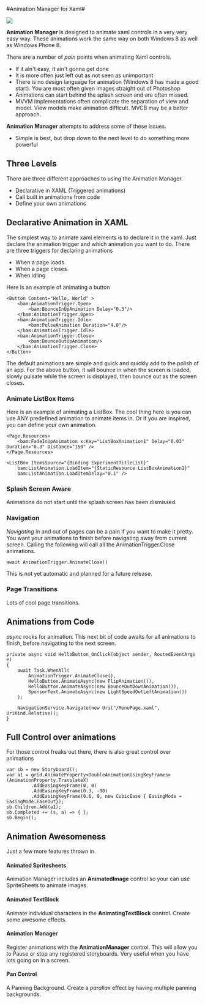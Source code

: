 #Animation Manager for Xaml#

![](https://github.com/brainoffline/AnimationManager/blob/master/Images/AnimatedHead.gif?raw=true)

**Animation Manager** is designed to animate xaml controls in a very very easy way.  These animations work the same way on both Windows 8 as well as Windows Phone 8.

There are a number of *pain* points when animating Xaml controls.  


- If it ain't easy, it ain't gonna get done
- It is more often just left out as not seen as unimportant
- There is no design language for animation (Windows 8 has made a good start).  You are most often given images straight out of Photoshop
- Animations can start behind the splash screen and are often missed.
- MVVM implementations often complicate the separation of view and model.  View models make animation difficult.  MVCB may be a better approach.

**Animation Manager** attempts to address some of these issues.

- Simple is best, but drop down to the next level to do something more powerful


## Three Levels ##
There are three different approaches to using the Animation Manager.

- Declarative in XAML (Triggered animations)
- Call built in animations from code
- Define your own animations

## Declarative Animation in XAML ##
The simplest way to animate xaml elements is to declare it in the xaml. Just declare the animation trigger and which animation you want to do.
There are three triggers for declaring animations

- When a page loads
- When a page closes
- When idling

Here is an example of animating a button

	<Button Content="Hello, World" >
    	<bam:AnimationTrigger.Open>
    	    <bam:BounceInUpAnimation Delay="0.3"/>
	    </bam:AnimationTrigger.Open>
    	<bam:AnimationTrigger.Idle>
    	    <bam:PulseAnimation Duration="4.0"/>
	    </bam:AnimationTrigger.Idle>
    	<bam:AnimationTrigger.Close>
    	    <bam:BounceOutUpAnimation/>
	    </bam:AnimationTrigger.Close>
	</Button>


The default animations are simple and quick and quickly add to the polish of an app.
For the above button, it will bounce in when the screen is loaded, slowly pulsate while the screen is displayed, then bounce out as the screen closes.

### Animate ListBox Items ###

Here is an example of animating a ListBox. The cool thing here is you can use ANY predefined animation to animate items in. Or if you are inspired, you can define your own animation.

	<Page.Resources>
		<bam:FadeInUpAnimation x:Key="ListBoxAnimation1" Delay="0.03" Duration="0.3" Distance="150" />
	</Page.Resources>

	<ListBox ItemsSource="{Binding ExperimentTitleList}" 
    	bam:ListAnimation.LoadItem="{StaticResource ListBoxAnimation1}" 
	    bam:ListAnimation.LoadItemDelay="0.1" />


### Splash Screen Aware ###
Animations do not start until the splash screen has been dismissed.

### Navigation ###
*Navigating* in and out of pages can be a pain if you want to make it pretty. You want your animations to finish before navigating away from current screen.  Calling the following will call all the AnimationTrigger.Close animations.

	await AnimationTrigger.AnimateClose()
 
This is not yet automatic and planned for a future release.

### Page Transitions ###
Lots of cool page transitions.


## Animations from Code ##
*async* rocks for animation.  This next bit of code awaits for all animations to finish, before navigating to the next screen.

	private async void HelloButton_OnClick(object sender, RoutedEventArgs e)
	{
	    await Task.WhenAll(
	        AnimationTrigger.AnimateClose(),
	        HelloButton.AnimateAsync(new FlipAnimation()),
	        HelloButton.AnimateAsync(new BounceOutDownAnimation()),
	        SponsorText.AnimateAsync(new LightSpeedOutLeftAnimation())
	    );
	
	    NavigationService.Navigate(new Uri("/MenuPage.xaml", UriKind.Relative));
	}



## Full Control over animations ##
For those control freaks out there, there is also great control over animations

	var sb = new Storyboard();
	var a1 = grid.AnimateProperty<DoubleAnimationUsingKeyFrames>(AnimationProperty.TranslateX)
	         .AddEasingKeyFrame(0, 0)
	         .AddEasingKeyFrame(0.3, -90)
	         .AddEasingKeyFrame(0.6, 0, new CubicEase { EasingMode = EasingMode.EaseOut});
	sb.Children.Add(a1);
	sb.Completed += (s, a) => { };
	sb.Begin();


## Animation Awesomeness

Just a few more features thrown in.

#### Animated Spritesheets 

Animation Manager includes an **AnimatedImage** control so your can use SpriteSheets to animate images.

#### Animated TextBlock

Animate individual characters in the **AnimatingTextBlock** control.  Create some awesome effects.

#### Animation Manager

Register animations with the **AnimationManager** control.  This will allow you to Pause or stop any registered storyboards.  Very useful when you have lots going on in a screen.

#### Pan Control

A Panning Background.  Create a *parallax* effect by having multiple panning backgrounds.

 